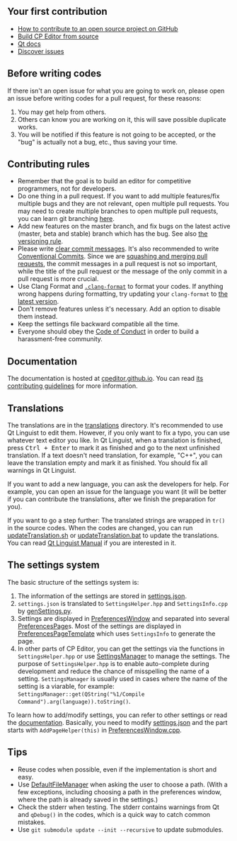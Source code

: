 ## Your first contribution

-   [How to contribute to an open source project on GitHub](https://app.egghead.io/courses/how-to-contribute-to-an-open-source-project-on-github)
-   [Build CP Editor from source](https://cpeditor.org/docs/installation/build-from-source/)
-   [Qt docs](https://doc.qt.io/)
-   [Discover issues](https://github.com/cpeditor/cpeditor/contribute)

## Before writing codes

If there isn't an open issue for what you are going to work on, please open an issue before writing codes for a pull request, for these reasons:

1.  You may get help from others.
2.  Others can know you are working on it, this will save possible duplicate works.
3.  You will be notified if this feature is not going to be accepted, or the "bug" is actually not a bug, etc., thus saving your time.

## Contributing rules

-   Remember that the goal is to build an editor for competitive programmers, not for developers.
-   Do one thing in a pull request. If you want to add multiple features/fix multiple bugs and they are not relevant, open multiple pull requests. You may need to create multiple branches to open multiple pull requests, you can learn git branching [here](https://learngitbranching.js.org/).
-   Add new features on the master branch, and fix bugs on the latest active (master, beta and stable) branch which has the bug. See also [the versioning rule](VERSIONING.md).
-   Please write [clear commit messages](https://chris.beams.io/posts/git-commit/). It's also recommended to write [Conventional Commits](https://www.conventionalcommits.org/). Since we are [squashing and merging pull requests](https://docs.github.com/en/free-pro-team@latest/github/collaborating-with-issues-and-pull-requests/about-pull-request-merges#squash-and-merge-your-pull-request-commits), the commit messages in a pull request is not so important, while the title of the pull request or the message of the only commit in a pull request is more crucial.
-   Use Clang Format and [`.clang-format`](.clang-format) to format your codes. If anything wrong happens during formatting, try updating your `clang-format` to [the latest version](https://releases.llvm.org/download.html).
-   Don't remove features unless it's necessary. Add an option to disable them instead.
-   Keep the settings file backward compatible all the time.
-   Everyone should obey the [Code of Conduct](CODE_OF_CONDUCT.md) in order to build a harassment-free community.

## Documentation

The documentation is hosted at [cpeditor.github.io](https://github.com/cpeditor/cpeditor.github.io). You can read [its contributing guidelines](https://github.com/cpeditor/cpeditor.github.io/blob/hugo/CONTRIBUTING.md) for more information.

## Translations

The translations are in the [translations](translations) directory. It's recommended to use Qt Linguist to edit them. However, if you only want to fix a typo, you can use whatever text editor you like. In Qt Linguist, when a translation is finished, press <kbd>Ctrl + Enter</kbd> to mark it as finished and go to the next unfinished translation. If a text doesn't need translation, for example, "C++", you can leave the translation empty and mark it as finished. You should fix all warnings in Qt Linguist.

If you want to add a new language, you can ask the developers for help. For example, you can open an issue for the language you want (it will be better if you can contribute the translations, after we finish the preparation for you).

If you want to go a step further: The translated strings are wrapped in `tr()` in the source codes. When the codes are changed, you can run [updateTranslation.sh](tools/updateTranslation.sh) or [updateTranslation.bat](tools/updateTranslation.bat) to update the translations. You can read [Qt Linguist Manual](https://doc.qt.io/qt-5/qtlinguist-index.html) if you are interested in it.

## The settings system

The basic structure of the settings system is:

1.  The information of the settings are stored in [settings.json](src/Settings/settings.json).
2.  `settings.json` is translated to `SettingsHelper.hpp` and `SettingsInfo.cpp` by [genSettings.py](src/Settings/genSettings.py).
3.  Settings are displayed in [PreferencesWindow](src/Settings/PreferencesWindow.hpp) and separated into several [PreferencesPage](src/Settings/PreferencesPage.hpp)s. Most of the settings are displayed in [PreferencesPageTemplate](src/Settings/PreferencesPageTemplate.hpp) which uses `SettingsInfo` to generate the page.
4.  In other parts of CP Editor, you can get the settings via the functions in `SettingsHelper.hpp` or use [SettingsManager](src/Settings/SettingsManager.hpp) to manage the settings. The purpose of `SettingsHelper.hpp` is to enable auto-complete during development and reduce the chance of misspelling the name of a setting. `SettingsManager` is usually used in cases where the name of the setting is a viarable, for example: `SettingsManager::get(QString("%1/Compile Command").arg(language)).toString()`.

To learn how to add/modify settings, you can refer to other settings or read the [documentation](src/Settings/README.md). Basically, you need to modify [settings.json](src/Settings/settings.json) and the part starts with `AddPageHelper(this)` in [PreferencesWindow.cpp](src/Settings/PreferencesWindow.cpp).

## Tips

-   Reuse codes when possible, even if the implementation is short and easy.
-   Use [DefaultFileManager](src/Settings/DefaultPathManager.hpp) when asking the user to choose a path. (With a few exceptions, including choosing a path in the preferences window, where the path is already saved in the settings.)
-   Check the stderr when testing. The stderr contains warnings from Qt and `qDebug()` in the codes, which is a quick way to catch common mistakes.
-   Use `git submodule update --init --recursive` to update submodules.
